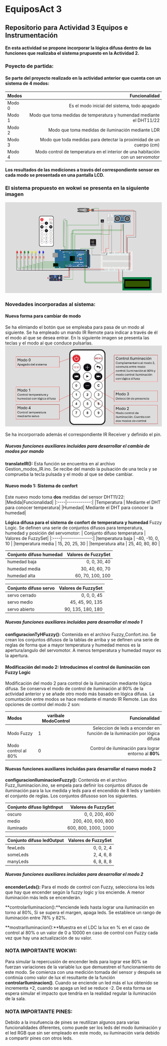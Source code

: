 # EquiposAct 3
## Repositorio para Actividad 3 Equipos e Instrumentación
#### En esta actividad se propone incorporar la lógica difusa dentro de las funciones que realizaba el sistema prupuesto en la Actividad 2.

### Poyecto de partida:
#### Se parte del proyecto realizado en la actividad anterior que cuenta con un sistema de 4 modos:
|Modos|Funcionalidad|
|:----|------------:|
|Modo 0| Es el modo inicial del sistema, todo apagado|
|Modo 1| Modo que toma medidas de temperatura y humendad mediante el DHT11/22|
|Modo 2| Modo que toma medidas de iluminación mediante LDR|
|Modo 3| Modo que toda medidas para detectar la proximidad de un cuerpo (cm)|
|Modo 4| Modo control de temperatura en el interior de una habitación con un servomotor|

#### Los resultados de las mediciones a través del correspondiente sensor en cada modo se presentada en una pantalla LCD.

### El sistema propuesto en wokwi se presenta en la siguiente imagen
![Sistema propuesto en Wokwi](Captura.PNG)

### Novedades incorporadas al sistema:
#### Nueva forma para cambiar de modo
Se ha elimiando el botón que se empleaba para pasa de un modo al siguiente. Se ha empleado un mando IR Remote para indicar a través de él el modo al que se 
desea entrar. En ls siguiente imagen se presenta las teclas y el modo al que conduce pulsarlas.
![Imagen mando IR](guia_mando.jpg)

Se ha incorporrado además el correspondiente IR Receiver y definido el pin.

##### Nuevas funciones auxiliares incluidas para desarrollar el cambio de modos por mando
**translateIR():** Esta función se encuentra en al archivo Gestion_modos_IR.ino. Se recibe del mando la pulsación de una tecla y se comprueba la tecla pulsada y el modo al
que se debe cambiar.

#### Nuevo modo 1: Sistema de confort
Este nuevo modo toma **dos** medidas del sensor DHT11/22: 
|Medida|Funcionalidad|
|:----|------------:|
|Temperatura | Mediante el DHT para conocer temperatura|
|Humedad| Mediante el DHT para conocer la humedad|


**Lógica difusa para el sistema de confort de temperatura y humedad**
Fuzzy Logic. Se definen una serie de conjuntos difusos para temperatura, humedad y posición del servomotor:
| Conjunto difuso temperatura | Valores de FuzzySet|
|:----|---------------:|
|temperatura baja | -40, -10, 0, 10 | 
|temperatura media | 15, 20, 25, 30 |
|temperatura alta | 25, 40, 80, 80 | 

| Conjunto difuso humedad | Valores de FuzzySet|
|:----|---------------:|
|humedad baja | 0, 0, 30, 40 | 
|humedad media | 30, 40, 60, 70 |
|humedad alta | 60, 70, 100, 100 | 

| Conjunto difuso servo | Valores de FuzzySet|
|:----|---------------:|
|servo cerrado | 0, 0, 0, 45 | 
|servo medio | 45, 45, 90, 135 |
|servo abierto | 90, 135, 180, 180 | 


##### Nuevas funciones auxiliares incluidas para desarrollar el modo 1
**configuracionTyHFuzzy():** Contenida en el archivo Fuzzy_Confort.ino. Se crean los conjuntos difusos de la tablas de arriba y se definen una serie de reglas de forma que a mayor temperatura y humedad menos es la apertura/angulo del servomotor. A menos temperatura y humedad mayor es la apertura. 

#### Modificación del modo 2: Introducimos el control de iluminación con Fuzzy Logic
Modificación del modo 2 para control de la iluminación mediante lógica difusa. Se conserva el modo de control de iluminación al 80% de la actividad anterior y se añade otro modo
más basado en lógica difusa. La comuntación entre modos se hace mediante el mando IR Remote. Las dos opciones de control del modo 2 son:

| Modos | varibale ModoControl | Funcionalidad |
|:----|------|------:|
|Modo Fuzzy| 1 |Seleccion de leds a encender en función de la iluminación por lógica difusa|
|Modo control al 80%| 0 | Control de iluminación para lograr entorno al **80%** |

#### Nuevas funciones auxiliares incluidas para desarrollar el nuevo modo 2
**configuracionIluminacionFuzzy():** Contenida en el archivo Fuzz_Iluminacion.ino, se empela para definir los conjuntos difusos de iluminación para la lux medida y leds para el encendido de 8 leds y también el conjunto de reglas. Los conjuntos difusoso son los siguientes.

| Conjunto difuso lightInput | Valores de FuzzySet|
|:----|---------------:|
|oscuro | 0, 0, 200, 400 | 
| medio | 200, 400, 600, 800 |
|iluminado | 600, 800, 1000, 1000 | 

| Conjunto difuso ledOutput | Valores de FuzzySet|
|:----|---------------:|
|fewLeds | 0, 0, 2, 4 | 
|someLeds | 2, 4, 6, 8 |
|manyLeds | 6, 8, 8, 8 | 

##### Nuevas funciones auxiliares incluidas para desarrollar el modo 2
**encenderLeds():** Para el modo de control con Fuzzy, selecciona los leds que hay que encender según la fuzzy logic y los enciende. A menor iluminación más leds se encenderán.

**controlarIluminacion():**enciende leds hasta lograr una iluminación en torno al 80%, Si se supera el margen, apaga leds. Se establece un rango de iluminación entre 78% y 82%.

**mostrarIluminacion():**Muestra en el LDC la lux en % en el caso de control al 80% o un valor de 0 a 10000 en caso de control con Fuzzy cada vez que hay una actualización de su valor.

### NOTA IMPORTANTE WOKWI:
Para simular la repercusión de encender leds para lograr ese 80% se fuerzan variaciones de la variable lux que demuestren el funcionamiento de este modo. Se comienza con una medición tomada del sensor y después se continúa como valor de lux el resultante de la función **controlarIluminacion()**. Cuando se enciende un led más el lux obtenido se incrementa +2, cuando se apaga un led se reduce -2. De esta forma se espera simular el impacto que tendría en la realidad regular la iluminación de la sala.

### NOTA IMPORTANTE PINES:
Debido a la insufuencia de pines se reutilizan algunos para varias funcionalidades diferentes, como puede ser los leds del modo iluminación y el led RGB que sin ser empleado en este modo, su iluminación varía debido a compartir pines con otros leds.


